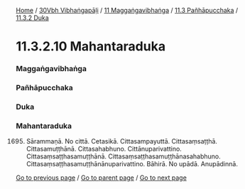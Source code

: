 
[Home](/) / [30Vbh Vibhaṅgapāḷi](/tipitaka/30Vbh.md) / [11 Maggaṅgavibhaṅga](/tipitaka/30Vbh/11.md) / [11.3 Pañhāpucchaka](/tipitaka/30Vbh/11/11.3.md) / [11.3.2 Duka](/tipitaka/30Vbh/11/11.3/11.3.2.md)

# 11.3.2.10 Mahantaraduka

### Maggaṅgavibhaṅga

### Pañhāpucchaka

### Duka

### Mahantaraduka

1695. Sārammaṇā. No cittā. Cetasikā. Cittasampayuttā. Cittasaṃsaṭṭhā. Cittasamuṭṭhānā. Cittasahabhuno. Cittānuparivattino. Cittasaṃsaṭṭhasamuṭṭhānā. Cittasaṃsaṭṭhasamuṭṭhānasahabhuno. Cittasaṃsaṭṭhasamuṭṭhānānuparivattino. Bāhirā. No upādā. Anupādinnā.

[Go to previous page](/tipitaka/30Vbh/11/11.3/11.3.2/11.3.2.4--9.md) / [Go to parent page](/tipitaka/30Vbh/11/11.3/11.3.2.md) / [Go to next page](/tipitaka/30Vbh/11/11.3/11.3.2/11.3.2.11--13.md)


